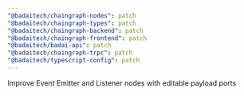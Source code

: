 ```yaml
---
"@badaitech/chaingraph-nodes": patch
"@badaitech/chaingraph-types": patch
"@badaitech/chaingraph-backend": patch
"@badaitech/chaingraph-frontend": patch
"@badaitech/badai-api": patch
"@badaitech/chaingraph-trpc": patch
"@badaitech/typescript-config": patch
---
```


Improve Event Emitter and Listener nodes with editable payload ports
